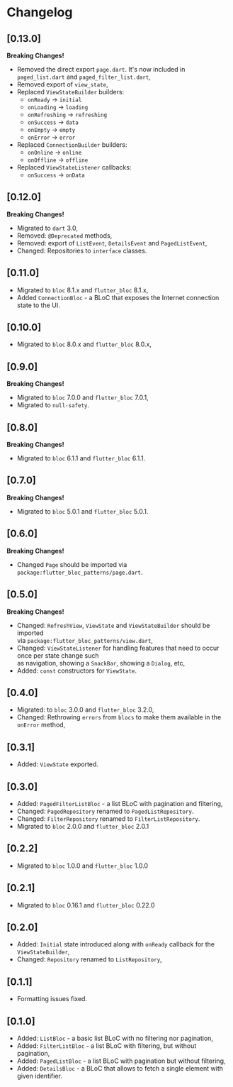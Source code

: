 
# Changelog

## [0.13.0]

**Breaking Changes!**

* Removed the direct export `page.dart`. It's now included in `paged_list.dart` and `paged_filter_list.dart`,
* Removed export of `view_state`,
* Replaced `ViewStateBuilder` builders:
  * `onReady` -> `initial`
  * `onLoading` -> `loading`
  * `onRefreshing` -> `refreshing`
  * `onSuccess` -> `data`
  * `onEmpty` -> `empty`
  * `onError` -> `error`
* Replaced `ConnectionBuilder` builders:
  * `onOnline` -> `online`
  * `onOffline` -> `offline`
* Replaced `ViewStateListener` callbacks:
  * `onSuccess` -> `onData` 

## [0.12.0]

**Breaking Changes!**

* Migrated to `dart` 3.0,
* Removed: `@Deprecated` methods,
* Removed: export of `ListEvent`, `DetailsEvent` and `PagedListEvent`,
* Changed: Repositories to `interface` classes.

## [0.11.0]

* Migrated to `bloc` 8.1.x and `flutter_bloc` 8.1.x,
* Added `ConnectionBloc` - a BLoC that exposes the Internet connection state to the UI.

## [0.10.0]

* Migrated to `bloc` 8.0.x and `flutter_bloc` 8.0.x,

## [0.9.0]

**Breaking Changes!**

* Migrated to `bloc` 7.0.0 and `flutter_bloc` 7.0.1,
* Migrated to `null-safety`.

## [0.8.0]

**Breaking Changes!**

* Migrated to `bloc` 6.1.1 and `flutter_bloc` 6.1.1.

## [0.7.0]

**Breaking Changes!**

* Migrated to `bloc` 5.0.1 and `flutter_bloc` 5.0.1.

## [0.6.0]

**Breaking Changes!**

* Changed `Page` should be imported via `package:flutter_bloc_patterns/page.dart`.

## [0.5.0]

**Breaking Changes!**

* Changed: `RefreshView`, `ViewState` and `ViewStateBuilder` should be imported  
  via `package:flutter_bloc_patterns/view.dart`,
* Changed: `ViewStateListener` for handling features that need to occur once per state change such  
  as navigation, showing a `SnackBar`, showing a `Dialog`, etc,
* Added: `const` constructors for `ViewState`.

## [0.4.0]

* Migrated: to `bloc` 3.0.0 and `flutter_bloc` 3.2.0,
* Changed: Rethrowing `errors` from `blocs` to make them available in the `onError` method,

## [0.3.1]

* Added: `ViewState` exported.

## [0.3.0]

* Added: `PagedFilterListBloc` - a list BLoC with pagination and filtering,
* Changed: `PagedRepository` renamed to `PagedListRepository`.
* Changed: `FilterRepository` renamed to `FilterListRepository`.
* Migrated to `bloc` 2.0.0 and `flutter_bloc` 2.0.1

## [0.2.2]

* Migrated to `bloc` 1.0.0 and `flutter_bloc` 1.0.0

## [0.2.1]

* Migrated to `bloc` 0.16.1 and `flutter_bloc` 0.22.0

## [0.2.0]

* Added: `Initial` state introduced along with `onReady` callback for the `ViewStateBuilder`,
* Changed: `Repository` renamed to `ListRepository`,

## [0.1.1]

* Formatting issues fixed.

## [0.1.0]

* Added: `ListBloc` - a basic list BLoC with no filtering nor pagination,
* Added: `FilterListBloc` - a list BLoC with filtering, but without pagination,
* Added: `PagedListBloc` - a list BLoC with pagination but without filtering,
* Added: `DetailsBloc` - a BLoC that allows to fetch a single element with given identifier.